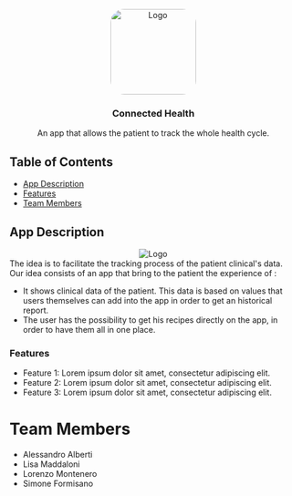 <br />
<div align="center">
  <a href="#">
    <img src="https://i.ibb.co/Fmg9BDK/ios-Icon-Copy-2.png" alt="Logo" width="150" height="150" style="border-radius:16%">
  </a>

  <h3 align="center">Connected Health</h3>



  <div align="center">
    An app that allows the patient to track the whole health cycle.

    
  </div>
</div>


## Table of Contents

* [App Description](#app-description)
 * [Features](#features)
* [Team Members](#team-members)


## App Description
<div align="center">
<img src="https://i.ibb.co/d49sYPW/IMG-1078.jpg" alt="Logo">
</div>
The idea is to facilitate the tracking process of the patient clinical's data. Our idea consists of an app that bring to the patient the experience of :

* It shows clinical data of the patient. This data is based on values that users themselves can add into the app in order to get an historical report.
* The user has the possibility to get his recipes directly on the app, in order to have them all in one place.

### Features

* Feature 1: Lorem ipsum dolor sit amet, consectetur adipiscing elit.
* Feature 2: Lorem ipsum dolor sit amet, consectetur adipiscing elit.
* Feature 3: Lorem ipsum dolor sit amet, consectetur adipiscing elit.

# Team Members
* Alessandro Alberti
* Lisa Maddaloni
* Lorenzo Montenero
* Simone Formisano
